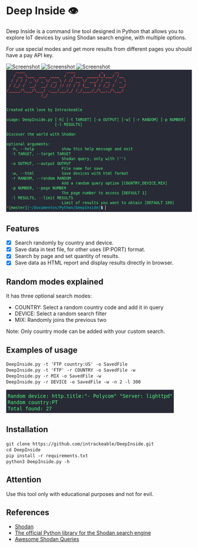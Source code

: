 # Deep Inside 👁

Deep Inside is a command line tool designed in Python that allows you to explore IoT devices by using Shodan search engine, with multiple options. 

For use special modes and get more results from different pages you should have a pay API key.

![Screenshot](https://img.shields.io/badge/Platform-Linux-brightgreen)
![Screenshot](https://img.shields.io/badge/License-GPL-red)
![Screenshot](https://img.shields.io/badge/Language-Python%203-blue)
![Screenshot](/Screenshots/screen.png)

## Features
- [x] Search randomly by country and device.
- [x] Save data in text file, for other uses (IP:PORT) format.
- [x] Search by page and set quantity of results.
- [x] Save data as HTML report and display results directly in browser.

## Random modes explained
It has three optional search modes:

* COUNTRY: Select a random country code and add it in query  
* DEVICE: Select a random search filter  
* MIX: Randomly joins the previous two

Note: Only country mode can be added with your custom search.  

## Examples of usage
```text
DeepInside.py -t 'FTP country:US' -o SavedFile
DeepInside.py -t 'FTP' -r COUNTRY -o SavedFile -w
DeepInside.py -r MIX -o SavedFile -w
DeepInside.py -r DEVICE -o SavedFile -w -n 2 -l 300
```
![Screenshot](/Screenshots/screenshot2.png)
## Installation
```
git clone https://github.com/intrackeable/DeepInside.git
cd DeepInside 
pip install -r requirements.txt
python3 DeepInside.py -h
```

## Attention
Use this tool only with educational purposes and not for evil.
## References
 * [Shodan](https://www.shodan.io/)
 * [The official Python library for the Shodan search engine](https://shodan.readthedocs.io/en/latest/)
 * [Awesome Shodan Queries](https://github.com/jakejarvis/awesome-shodan-queries)
